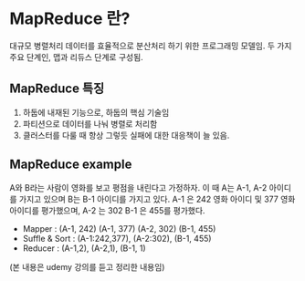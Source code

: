 
# MapReduce 란?
대규모 병렬처리 데이터를 효율적으로 분산처리 하기 위한 프로그래밍 모델임.
두 가지 주요 단계인, 맵과 리듀스 단계로 구성됨.

## MapReduce 특징
1. 하둡에 내재된 기능으로, 하둡의 핵심 기술임
2. 파티션으로 데이터를 나눠 병렬로 처리함
3. 클러스터를 다룰 때 항상 그렇듯 실패에 대한 대응책이 늘 있음.

## MapReduce example
A와 B라는 사람이 영화를 보고 평점을 내린다고 가정하자.
이 때 A는 A-1, A-2 아이디를 가지고 있으며 B는 B-1 아이디를 가지고 있다.
A-1 은 242 영화 아이디 및 377 영화 아이디를 평가했으며,
A-2 는 302
B-1 은 455를 평가했다.

- Mapper : (A-1, 242) (A-1, 377) (A-2, 302) (B-1, 455)
- Suffle & Sort : (A-1:242,377), (A-2:302), (B-1, 455)
- Reducer : (A-1,2), (A-2,1), (B-1, 1)

(본 내용은 udemy 강의를 듣고 정리한 내용임)
